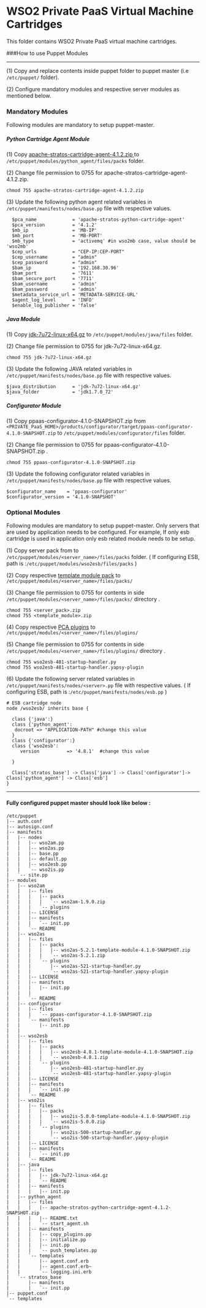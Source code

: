 # WSO2 Private PaaS Virtual Machine Cartridges

This folder contains WSO2 Private PaaS virtual machine cartridges.

###How to use Puppet Modules

---
(1) Copy and replace contents inside puppet folder to puppet master (i.e `/etc/puppet/` folder).

(2) Configure mandatory modules and respective server modules as mentioned below.

### **Mandatory Modules**
Following modules are mandatory to setup puppet-master.

##### **Python Cartridge Agent Module**
(1) Copy [apache-stratos-cartridge-agent-4.1.2.zip ](http://www.apache.org/dyn/closer.cgi/stratos)  to `/etc/puppet/modules/python_agent/files/packs` folder.

(2) Change file permission to 0755 for apache-stratos-cartridge-agent-4.1.2.zip.
```
chmod 755 apache-stratos-cartridge-agent-4.1.2.zip
```
(3) Update the following python agent related variables in `/etc/puppet/manifests/nodes/base.pp` file with respective values.
```
  $pca_name             = 'apache-stratos-python-cartridge-agent'
  $pca_version          = '4.1.2'
  $mb_ip                = 'MB-IP'
  $mb_port              = 'MB-PORT'
  $mb_type    			= 'activemq' #in wso2mb case, value should be 'wso2mb'
  $cep_urls 			= "CEP-IP:CEP-PORT" 
  $cep_username			= "admin"
  $cep_password			= "admin"
  $bam_ip               = '192.168.30.96'
  $bam_port             = '7611'
  $bam_secure_port      = '7711'
  $bam_username	      	= 'admin'
  $bam_password      	= 'admin'
  $metadata_service_url = 'METADATA-SERVICE-URL'
  $agent_log_level 		= 'INFO'
  $enable_log_publisher = 'false'
```
##### **Java Module**
(1) Copy [jdk-7u72-linux-x64.gz](http://www.oracle.com/technetwork/java/javase/downloads/jdk7-downloads-1880260.html) to `/etc/puppet/modules/java/files` folder.

(2) Change file permission to 0755 for jdk-7u72-linux-x64.gz.
```
chmod 755 jdk-7u72-linux-x64.gz
```
(3) Update the following JAVA related variables in `/etc/puppet/manifests/nodes/base.pp` file with respective values.
```
$java_distribution 	    = 'jdk-7u72-linux-x64.gz'
$java_folder    		= 'jdk1.7.0_72'
```
##### **Configurator Module**
(1) Copy ppaas-configurator-4.1.0-SNAPSHOT.zip from `<PRIVATE_PaaS_HOME>/products/configurator/target/ppaas-configurator-4.1.0-SNAPSHOT.zip`  to `/etc/puppet/modules/configurator/files` folder.

(2) Change file permission to 0755 for ppaas-configurator-4.1.0-SNAPSHOT.zip .
```
chmod 755 ppaas-configurator-4.1.0-SNAPSHOT.zip 
```
(3) Update the following configurator related variables in `/etc/puppet/manifests/nodes/base.pp` file with respective values.
```
$configurator_name    = 'ppaas-configurator'
$configurator_version = '4.1.0-SNAPSHOT'
```
### **Optional Modules**
Following modules are mandatory to setup puppet-master. Only servers that are used by application needs to be configured. For example, If only esb cartridge is used in application only esb related module needs to be setup.

(1) Copy server pack from   to `/etc/puppet/modules/<server_name>/files/packs` folder. ( If configuring ESB, path is :`/etc/puppet/modules/wso2esb/files/packs` )

(2) Copy respective [template module pack](https://github.com/wso2/product-private-paas/tree/master/cartridges/templates-modules) to `/etc/puppet/modules/<server_name>/files/packs/`

(3) Change file permission to 0755 for contents in side `/etc/puppet/modules/<server_name>/files/packs/` directory .
```
chmod 755 <server_pack>.zip 
chmod 755 <template_module>.zip 
```

(4) Copy respective [PCA plugins](https://github.com/wso2/product-private-paas/tree/master/cartridges/plugins) to `/etc/puppet/modules/<server_name>/files/plugins/`

(5) Change file permission to 0755 for contents in side `/etc/puppet/modules/<server_name>/files/plugins/` directory .
```
chmod 755 wso2esb-481-startup-handler.py 
chmod 755 wso2esb-481-startup-handler.yapsy-plugin 
```

(6) Update the following server related variables in `/etc/puppet/manifests/nodes/<server>.pp` file with respective values.
( If configuring ESB, path is :`/etc/puppet/manifests/nodes/esb.pp` )
```
# ESB cartridge node
node /wso2esb/ inherits base {

  class {'java':}
  class {'python_agent':
   docroot => "APPLICATION-PATH" #change this value
  }
  class {'configurator':}
  class {'wso2esb':
     version  	      => '4.8.1'  #change this value

  }

  Class['stratos_base'] -> Class['java'] -> Class['configurator']-> Class['python_agent'] -> Class['esb']
}
```
---
#### **Fully configured puppet master should look like below :**
```
/etc/puppet
|-- auth.conf
|-- autosign.conf
|-- manifests
|   |-- nodes
|   |   |-- wso2am.pp
|   |   |-- wso2as.pp
|   |   |-- base.pp
|   |   |-- default.pp
|   |   |-- wso2esb.pp
|   |   `-- wso2is.pp
|   `-- site.pp
|-- modules
|   |-- wso2am
|   |   |-- files
|   |   |   |-- packs
|   |   |   |   `-- wso2am-1.9.0.zip
|   |   |   `-- plugins
|   |   |-- LICENSE
|   |   |-- manifests
|   |   |   `-- init.pp
|   |   `-- README
|   |-- wso2as
|   |   |-- files
|   |   |   |-- packs
|   |   |   |   |-- wso2as-5.2.1-template-module-4.1.0-SNAPSHOT.zip
|   |   |   |   `-- wso2as-5.2.1.zip
|   |   |   `-- plugins
|   |   |       |-- wso2as-521-startup-handler.py
|   |   |       `-- wso2as-521-startup-handler.yapsy-plugin
|   |   |-- LICENSE
|   |   |-- manifests
|   |   |   |-- init.pp
|   |   | 
|   |   `-- README
|   |-- configurator
|   |   |-- files
|   |   |   `-- ppaas-configurator-4.1.0-SNAPSHOT.zip
|   |   `-- manifests
|   |       |-- init.pp
|   |       
|   |-- wso2esb
|   |   |-- files
|   |   |   |-- packs
|   |   |   |   |-- wso2esb-4.8.1-template-module-4.1.0-SNAPSHOT.zip
|   |   |   |   `-- wso2esb-4.8.1.zip
|   |   |   `-- plugins
|   |   |       |-- wso2esb-481-startup-handler.py
|   |   |       `-- wso2esb-481-startup-handler.yapsy-plugin
|   |   |-- LICENSE
|   |   |-- manifests
|   |   |   `-- init.pp
|   |   `-- README
|   |-- wso2is
|   |   |-- files
|   |   |   |-- packs
|   |   |   |   |-- wso2is-5.0.0-template-module-4.1.0-SNAPSHOT.zip
|   |   |   |   `-- wso2is-5.0.0.zip
|   |   |   `-- plugins
|   |   |       |-- wso2is-500-startup-handler.py
|   |   |       `-- wso2is-500-startup-handler.yapsy-plugin
|   |   |-- LICENSE
|   |   |-- manifests
|   |   |   `-- init.pp
|   |   `-- README
|   |-- java
|   |   |-- files
|   |   |   |-- jdk-7u72-linux-x64.gz
|   |   |   `-- README
|   |   |-- manifests
|   |   |   |-- init.pp
|   |-- python_agent
|   |   |-- files
|   |   |   |-- apache-stratos-python-cartridge-agent-4.1.2-SNAPSHOT.zip
|   |   |   |-- README.txt
|   |   |   `-- start_agent.sh
|   |   |-- manifests
|   |   |   |-- copy_plugins.pp
|   |   |   |-- initialize.pp
|   |   |   |-- init.pp
|   |   |   `-- push_templates.pp
|   |   `-- templates
|   |       |-- agent.conf.erb
|   |       |-- agent.conf.erb~
|   |       `-- logging.ini.erb
|   `-- stratos_base
|       |-- manifests
|       |   `-- init.pp
|-- puppet.conf
`-- templates
```